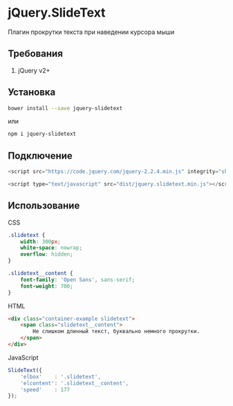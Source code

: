 # jQuery.SlideText

Плагин прокрутки текста при наведении курсора мыши

## Требования
1. jQuery v2+

## Установка
```bash
bower install --save jquery-slidetext
```
или
```bash
npm i jquery-slidetext
```

## Подключение
```javascript
<script src="https://code.jquery.com/jquery-2.2.4.min.js" integrity="sha256-BbhdlvQf/xTY9gja0Dq3HiwQF8LaCRTXxZKRutelT44=" crossorigin="anonymous"></script>

<script type="text/javascript" src="dist/jquery.slidetext.min.js"></script>
```

## Использование
CSS
```css
.slidetext {
    width: 300px;
    white-space: nowrap;
    overflow: hidden;
}

.slidetext__content {
    font-family: 'Open Sans', sans-serif;
    font-weight: 700;
}
```

HTML
```html
<div class="container-example slidetext">
    <span class="slidetext__content">
        Не слишком длинный текст, буквально немного прокрутки.
    </span>
</div>
```

JavaScript
```javascript
SlideText({
    'elbox'    : '.slidetext',
    'elcontent': '.slidetext__content',
    'speed'    : 177
});
```